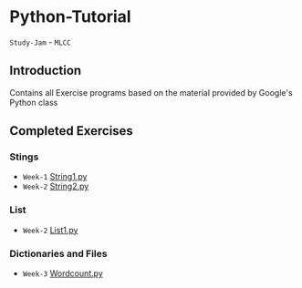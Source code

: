 # Python-Tutorial
`Study-Jam` - `MLCC` 
## Introduction
Contains all Exercise programs based on the material provided by Google's Python class
## Completed Exercises
### Stings
* `Week-1` [String1.py](https://github.com/KrishnaAlagiri/Python-Tutorial/blob/master/string1.py)
* `Week-2` [String2.py](https://github.com/KrishnaAlagiri/Python-Tutorial/blob/master/string2.py)
### List
* `Week-2` [List1.py](https://github.com/KrishnaAlagiri/Python-Tutorial/blob/master/list1.py)
### Dictionaries and Files
* `Week-3` [Wordcount.py](https://github.com/KrishnaAlagiri/Python-Tutorial/blob/master/wordcount.py)
